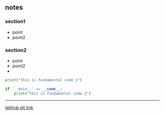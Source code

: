 ## notes
### section1
- point
- point2

### section2
- point
- point2
- 

```python
print("this is fundamental code 1")

if '__main__' == __name__:
    print("this is fundamental code 2")
```

---

[lekhraj git link](https://github.com/lekhrajdinkar/python-backend)
